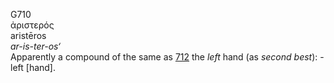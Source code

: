 <body>
  <p>G710<br>  ἀριστερός  <br> aristēros  <br><i>ar-is-ter-os‘ </i><br>Apparently a compound of the same as <a href="g0712.htm">712</a>  the <i>left</i> hand (as <i>second</i> <i>best</i>): - left [hand].<br></p>
 </body>